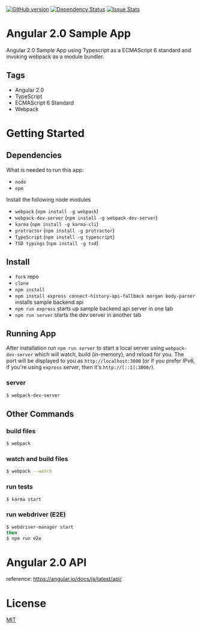 [![GitHub version](https://badge.fury.io/gh/1337programming%2Fangular2.0-App.svg)](http://badge.fury.io/gh/1337programming%2Fangular2.0-App)
[![Dependency Status](https://david-dm.org/1337-programming/angular2.0-App.svg)](https://david-dm.org/1337programming/angular2.0-App)
[![Issue Stats](http://issuestats.com/github/1337-programming/angular2.0-Appr/badge/pr?style=flat)](http://issuestats.com/github/1337-programming/angular2.0-App)
# Angular 2.0 Sample App

Angular 2.0 Sample App using Typescript as a ECMAScript 6 standard and invoking webpack as a module bundler.

## Tags
* Angular 2.0
* TypeScript
* ECMAScript 6 Standard
* Webpack

# Getting Started
## Dependencies
What is needed to run this app:
* `node`
* `npm`

Install the following node modules
* `webpack` (`npm install -g webpack`)
* `webpack-dev-server` (`npm install -g webpack-dev-server`)
* `karma` (`npm install -g karma-cli`)
* `protractor` (`npm install -g protractor`)
* `TypeScript` (`npm install -g typescript`)
* `TSD typings` (`npm install -g tsd`)

## Install
* `fork` repo
* `clone`
* `npm install`
* `npm install express connect-history-api-fallback morgan body-parser` installs sample backend api
* `npm run express` starts up sample backend api server in one tab
* `npm run server` starts the dev server in another tab

## Running App
After installation run `npm run server` to start a local server using `webpack-dev-server` which will watch, build (in-memory), and reload for you. The port will be displayed to you as `http://localhost:3000` (or if you prefer IPv6, if you're using `express` server, then it's `http://[::1]:3000/`).

### server
```bash
$ webpack-dev-server
```

## Other Commands

### build files
```bash
$ webpack
```

### watch and build files
```bash
$ webpack --watch
```

### run tests
```bash
$ karma start
```

### run webdriver (E2E)
```bash
$ webdriver-manager start
then
$ npm run e2e
```

# Angular 2.0 API
reference: https://angular.io/docs/js/latest/api/

# License
  [MIT](/LICENSE)
